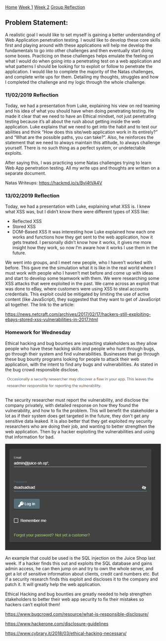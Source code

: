 [Home](./README.md)
[Week 1](./week1.md)
[Week 2](./week2.md)
[Group Reflection](./group_reflection.md)

## Problem Statement:

A realistic goal I would like to set myself is gaining a better understanding of Web Application penetration testing. I would like to develop these core skills first and playing around with these applications will help me develop the fundamentals to go into other challenges and then eventually start doing some boxes. Practicing on these challenges helps emulate the feeling on what I would do when going into a penetrating test on a web application and what patterns I should be looking for to exploit or follow to penetrate the application.
I would like to complete the majority of the Natas challenges, and complete write ups for them. Detailing my thoughts, struggles and how I completed the challenge and my logic through the whole challenge.

### 11/02/2019 Reflection

Today, we had a presentation from Luke, explaining his view on red teaming and his idea of what you should have when doing penetrating testing. He made it clear that we need to have an Ethical mindset, not just penetrating testing because it’s all about the rush about getting inside the web application. Luke explains that we need to get into the habit and to test our abilities and think “How does this site/web application work in its entirely?” and “What are the possible paths, you can take?”.  Also, he reinforces the statement that we need to always maintain this attitude, to always challenge yourself. There is no such thing as a perfect system, or undetectable exploits. 

After saying this, I was practicing some Natas challenges trying to learn Web App penetration testing. All my write ups and thoughts are written on a separate document.

Natas Writeups: https://hackmd.io/s/ByI4tVA4V

### 13/02/2019 Reflection

Today, we had a presentation with Luke, explaining what XSS is. I knew what XSS was, but I didn’t know there were different types of XSS like:
-	Reflected XSS
-	Stored XSS
-	DOM-Based XSS
It was interesting how Luke explained how each one works and functions how they get sent to the web application, how it gets treated. I personally didn’t know how it works, it gives me more insight how they work, so now I’m aware how it works I use them in the future.

We went into groups, and I meet new people, who I haven’t worked with before. This gave me the simulation what it is like in the real world where I must work with people who I haven’t met before and come up with ideas and start to develop some teamwork with them. We were researching some XSS attacks that were exploited in the past. We came across an exploit that was done to eBay, where customers were using XSS to steal accounts credentials. This exploit could be mitigated by limiting the use of active content (like JavaScript), they suggested that they want to get of JavaScript all together. 
The link to the article: 

https://news.netcraft.com/archives/2017/02/17/hackers-still-exploiting-ebays-stored-xss-vulnerabilities-in-2017.html


### Homework for Wednesday

Ethical hacking and bug bounties are impacting stakeholders as they allow people who have these hacking skills and people who hunt through bugs, go through their system and find vulnerabilities. Businesses that go through these bug bounty programs looking for people to attack their web application, with the intent to find any bugs and vulnerabilities. As stated in the bug crowd responsible disclose.

![Picture](./images/bug_crowd.PNG)

The security researcher must report the vulnerability, and disclose the company privately, with detailed response on how they found the vulnerability, and how to fix the problem. This will benefit the stakeholder a lot as if their system does get targeted in the future, they don't get any sensitive data leaked. It is also better that they get exploited my security researchers who are doing their job, and wanting to better strengthen the web application. Then by a hacker exploiting the vulnerabilities and using that information for bad.

![Picture](/images/SQL_Injection_3.PNG)

An example that could be used is the SQL injection on the Juice Shop last week. If a hacker finds this out and exploits the SQL database and gains admin access, he can then jump on and try to own the whole server, and get a lot of sensitive information about clients, credit card numbers etc. But if a security research finds this exploit and discloses it to the company and patch it. It will greatly help the web application. 

Ethical Hacking and bug bounties are greatly needed to help strengthen stakeholders to better their web app security to fix their mistakes so hackers can’t exploit them!


https://www.bugcrowd.com/resource/what-is-responsible-disclosure/

https://www.hackerone.com/disclosure-guidelines

https://www.cybrary.it/2018/03/ethical-hacking-necessary/

